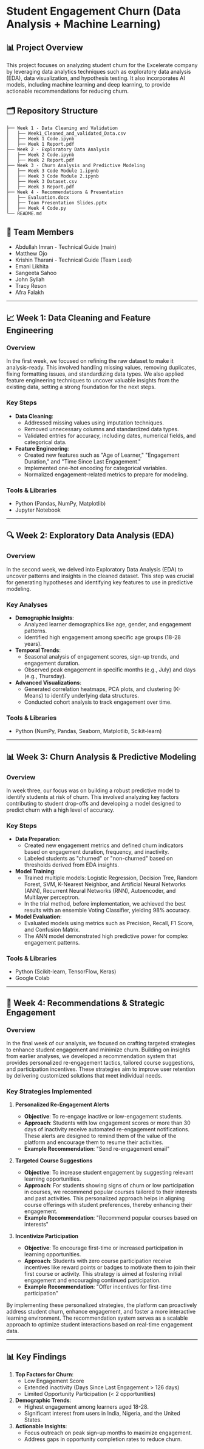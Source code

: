 # Student Engagement Churn (Data Analysis + Machine Learning)

## 📊 Project Overview 

This project focuses on analyzing student churn for the Excelerate company by leveraging data analytics techniques such as exploratory data analysis (EDA), data visualization, and hypothesis testing. It also incorporates AI models, including machine learning and deep learning, to provide actionable recommendations for reducing churn.


## 🗂 Repository Structure
```plaintext
├── Week 1 - Data Cleaning and Validation
│   ├── Week1_Cleaned_and_validated_Data.csv
│   ├── Week 1 Code.ipynb
│   ├── Week 1 Report.pdf
├── Week 2 - Exploratory Data Analysis
│   ├── Week 2 Code.ipynb
│   ├── Week 2 Report.pdf
├── Week 3 - Churn Analysis and Predictive Modeling
│   ├── Week 3 Code Module 1.ipynb
│   ├── Week 3 Code Module 2.ipynb
│   ├── Week 3 Dataset.csv
│   ├── Week 3 Report.pdf
├── Week 4 - Recommendations & Presentation
│   ├── Evaluation.docx
│   ├── Team Presentation Slides.pptx
│   ├── Week 4 Code.py
└── README.md
```

## 👥 Team Members
- Abdullah Imran - Technical Guide (main)
- Matthew Ojo
- Krishin Tharani - Technical Guide (Team Lead)
- Emani Likhita
- Sangeeta Sahoo
- John Syllah
- Tracy Reson
- Afra Falakh

---

## 📈 Week 1: Data Cleaning and Feature Engineering
### Overview
In the first week, we focused on refining the raw dataset to make it analysis-ready. This involved handling missing values, removing duplicates, fixing formatting issues, and standardizing data types. We also applied feature engineering techniques to uncover valuable insights from the existing data, setting a strong foundation for the next steps.

### Key Steps
- **Data Cleaning**:
  - Addressed missing values using imputation techniques.
  - Removed unnecessary columns and standardized data types.
  - Validated entries for accuracy, including dates, numerical fields, and categorical data.
- **Feature Engineering**:
  - Created new features such as "Age of Learner," "Engagement Duration," and "Time Since Last Engagement."
  - Implemented one-hot encoding for categorical variables.
  - Normalized engagement-related metrics to prepare for modeling.

### Tools & Libraries
- Python (Pandas, NumPy, Matplotlib)
- Jupyter Notebook

---

## 🔍 Week 2: Exploratory Data Analysis (EDA)
### Overview
In the second week, we delved into Exploratory Data Analysis (EDA) to uncover patterns and insights in the cleaned dataset. This step was crucial for generating hypotheses and identifying key features to use in predictive modeling.

### Key Analyses
- **Demographic Insights**:
  - Analyzed learner demographics like age, gender, and engagement patterns.
  - Identified high engagement among specific age groups (18-28 years).
- **Temporal Trends**:
  - Seasonal analysis of engagement scores, sign-up trends, and engagement duration.
  - Observed peak engagement in specific months (e.g., July) and days (e.g., Thursday).
- **Advanced Visualizations**:
  - Generated correlation heatmaps, PCA plots, and clustering (K-Means) to identify underlying data structures.
  - Conducted cohort analysis to track engagement over time.

### Tools & Libraries
- Python (NumPy, Pandas, Seaborn, Matplotlib, Scikit-learn)


---

## 📊 Week 3: Churn Analysis & Predictive Modeling
### Overview
In week three, our focus was on building a robust predictive model to identify students at risk of churn. This involved analyzing key factors contributing to student drop-offs and developing a model designed to predict churn with a high level of accuracy.

### Key Steps
- **Data Preparation**:
  - Created new engagement metrics and defined churn indicators based on engagement duration, frequency, and inactivity.
  - Labeled students as "churned" or "non-churned" based on thresholds derived from EDA insights.
- **Model Training**:
  - Trained multiple models: Logistic Regression, Decision Tree, Random Forest, SVM, K-Nearest Neighbor, and Artificial Neural Networks (ANN), Recurrent Neural Networks (RNN), Autoencoder, and Multilayer perceptron.
  - In the trial method, before implementation, we achieved the best results with an ensemble Voting Classifier, yielding 98% accuracy.
- **Model Evaluation**:
  - Evaluated models using metrics such as Precision, Recall, F1 Score, and Confusion Matrix.
  - The ANN model demonstrated high predictive power for complex engagement patterns.

### Tools & Libraries
- Python (Scikit-learn, TensorFlow, Keras)
- Google Colab

---

## 📝 Week 4: Recommendations & Strategic Engagement

### Overview
In the final week of our analysis, we focused on crafting targeted strategies to enhance student engagement and minimize churn. Building on insights from earlier analyses, we developed a recommendation system that provides personalized re-engagement tactics, tailored course suggestions, and participation incentives. These strategies aim to improve user retention by delivering customized solutions that meet individual needs.

### Key Strategies Implemented

1. **Personalized Re-Engagement Alerts**
   - **Objective**: To re-engage inactive or low-engagement students.
   - **Approach**: Students with low engagement scores or more than 30 days of inactivity receive automated re-engagement notifications. These alerts are designed to remind them of the value of the platform and encourage them to resume their activities.
   - **Example Recommendation**: "Send re-engagement email"

2. **Targeted Course Suggestions**
   - **Objective**: To increase student engagement by suggesting relevant learning opportunities.
   - **Approach**: For students showing signs of churn or low participation in courses, we recommend popular courses tailored to their interests and past activities. This personalized approach helps in aligning course offerings with student preferences, thereby enhancing their engagement.
   - **Example Recommendation**: "Recommend popular courses based on interests"

3. **Incentivize Participation**
   - **Objective**: To encourage first-time or increased participation in learning opportunities.
   - **Approach**: Students with zero course participation receive incentives like reward points or badges to motivate them to join their first course or activity. This strategy is aimed at fostering initial engagement and encouraging continued participation.
   - **Example Recommendation**: "Offer incentives for first-time participation"


By implementing these personalized strategies, the platform can proactively address student churn, enhance engagement, and foster a more interactive learning environment. The recommendation system serves as a scalable approach to optimize student interactions based on real-time engagement data.

---

## 📊 Key Findings
1. **Top Factors for Churn**:
   - Low Engagement Score
   - Extended inactivity (Days Since Last Engagement > 126 days)
   - Limited Opportunity Participation (< 2 opportunities)
2. **Demographic Trends**:
   - Highest engagement among learners aged 18-28.
   - Significant interest from users in India, Nigeria, and the United States.
3. **Actionable Insights**:
   - Focus outreach on peak sign-up months to maximize engagement.
   - Address gaps in opportunity completion rates to reduce churn.
